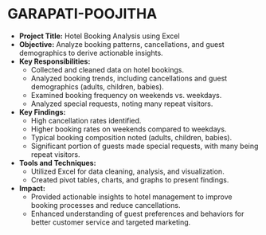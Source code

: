# GARAPATI-POOJITHA
- **Project Title:** Hotel Booking Analysis using Excel
- **Objective:** Analyze booking patterns, cancellations, and guest demographics to derive actionable insights.
- **Key Responsibilities:**
    - Collected and cleaned data on hotel bookings.
    - Analyzed booking trends, including cancellations and guest demographics (adults, children, babies).
    - Examined booking frequency on weekends vs. weekdays.
    - Analyzed special requests, noting many repeat visitors.
- **Key Findings:**
    - High cancellation rates identified.
    - Higher booking rates on weekends compared to weekdays.
    - Typical booking composition noted (adults, children, babies).
    - Significant portion of guests made special requests, with many being repeat visitors.
- **Tools and Techniques:**
    - Utilized Excel for data cleaning, analysis, and visualization.
    - Created pivot tables, charts, and graphs to present findings.
- **Impact:**
    - Provided actionable insights to hotel management to improve booking processes and reduce cancellations.
    - Enhanced understanding of guest preferences and behaviors for better customer service and targeted marketing.
